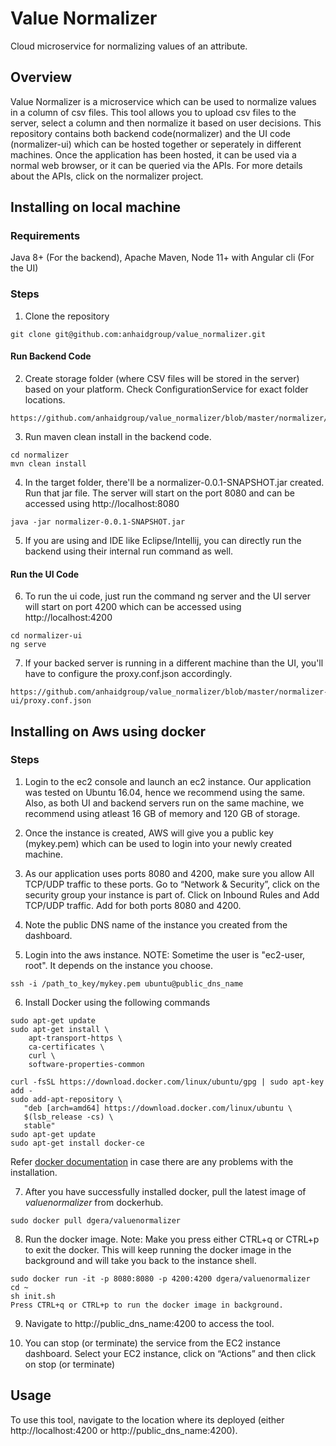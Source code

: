 # Value Normalizer
Cloud microservice for normalizing values of an attribute.

## Overview
Value Normalizer is a microservice which can be used to normalize values in a column of csv files. This tool allows you to upload csv files to the server, select a column and then normalize it based on user decisions. This repository contains both backend code(normalizer) and the UI code (normalizer-ui) which can be hosted together or seperately in different machines. Once the application has been hosted, it can be used via a normal web browser, or it can be queried via the APIs. 
For more details about the APIs, click on the normalizer project.

## Installing on local machine
### Requirements
Java 8+ (For the backend), Apache Maven, Node 11+ with Angular cli (For the UI)
### Steps
1) Clone the repository 
```
git clone git@github.com:anhaidgroup/value_normalizer.git
```
#### Run Backend Code
2) Create storage folder (where CSV files will be stored in the server) based on your platform. Check ConfigurationService for exact folder locations. 
```
https://github.com/anhaidgroup/value_normalizer/blob/master/normalizer/src/main/java/edu/wisc/entity/normalizer/services/ConfigurationService.java
```

3) Run maven clean install in the backend code. 
```
cd normalizer
mvn clean install
```

4) In the target folder, there'll be a normalizer-0.0.1-SNAPSHOT.jar created. Run that jar file. The server will start on the port 8080 and can be accessed using http://localhost:8080
```
java -jar normalizer-0.0.1-SNAPSHOT.jar 
```

5) If you are using and IDE like Eclipse/Intellij, you can directly run the backend using their internal run command as well. 

#### Run the UI Code
6) To run the ui code, just run the command ng server and the UI server will start on port 4200 which can be accessed using http://localhost:4200
```
cd normalizer-ui
ng serve
```

7) If your backed server is running in a different machine than the UI, you'll have to configure the proxy.conf.json accordingly.
```
https://github.com/anhaidgroup/value_normalizer/blob/master/normalizer-ui/proxy.conf.json
```

## Installing on Aws using docker
### Steps
1) Login to the ec2 console and launch an ec2 instance. Our application was tested on Ubuntu 16.04, hence we recommend using the same. Also, as both UI and backend servers run on the same machine, we recommend using atleast 16 GB of memory and 120 GB of storage. 

2) Once the instance is created, AWS will give you a public key (mykey.pem) which can be used to login into your newly created machine. 

3) As our application uses ports 8080 and 4200, make sure you allow All TCP/UDP traffic to these ports. Go to “Network & Security”, click on the security group your instance is part of. Click on Inbound Rules and Add TCP/UDP traffic. Add for both ports 8080 and 4200. 

4) Note the public DNS name of the instance you created from the dashboard.

5) Login into the aws instance. NOTE: Sometime the user is "ec2-user, root". It depends on the instance you choose.
```
ssh -i /path_to_key/mykey.pem ubuntu@public_dns_name
```

6) Install Docker using the following commands
```
sudo apt-get update
sudo apt-get install \
    apt-transport-https \
    ca-certificates \
    curl \
    software-properties-common
```
```
curl -fsSL https://download.docker.com/linux/ubuntu/gpg | sudo apt-key add -
sudo add-apt-repository \
   "deb [arch=amd64] https://download.docker.com/linux/ubuntu \
   $(lsb_release -cs) \
   stable"
sudo apt-get update
sudo apt-get install docker-ce
```
Refer [docker documentation](https://docs.docker.com/install/linux/docker-ce/ubuntu/#install-docker-ce) in case there are any problems with the installation. 

7) After you have successfully installed docker, pull the latest image of *valuenormalizer* from dockerhub.
```
sudo docker pull dgera/valuenormalizer
```

8) Run the docker image. Note: Make you press either CTRL+q or CTRL+p to exit the docker. This will keep running the docker image in the background and will take you back to the instance shell. 
```
sudo docker run -it -p 8080:8080 -p 4200:4200 dgera/valuenormalizer
cd ~
sh init.sh
Press CTRL+q or CTRL+p to run the docker image in background.
```
9) Navigate to http://public_dns_name:4200 to access the tool. 

10) You can stop (or terminate) the service from the EC2 instance dashboard. Select your EC2 instance, click on “Actions” and then click on stop (or terminate)

## Usage
To use this tool, navigate to the location where its deployed (either http://localhost:4200 or http://public_dns_name:4200). 

